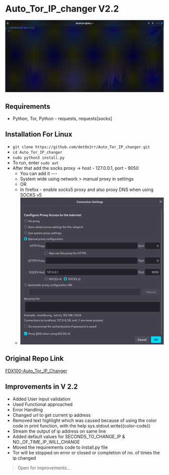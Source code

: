 # Auto_Tor_IP_changer V2.2
![](https://github.com/det0x3rr/Auto_Tor_IP_changer/blob/master/images/intro.gif)


## Requirements

 - Python, Tor, Python - requests, requests[socks]

## Installation For Linux
 - `git clone https://github.com/det0x3rr/Auto_Tor_IP_changer.git`
 - `cd Auto_Tor_IP_changer`
 - `sudo python3 install.py`
 - To run, enter `sudo aut`
 - After that add the socks proxy -> host -  127.0.0.1, port - 9050
	 - You can add it ---
	 -	System wide using network > manual proxy in settings
	 -	OR
	 -	In firefox - enable socks5 proxy and also proxy DNS when using SOCKS v5
	 -	![](https://github.com/det0x3rr/Auto_Tor_IP_changer/blob/master/images/proxy.png)
	 

##  Original Repo Link
[FDX100-Auto_Tor_IP_Changer](https://github.com/FDX100/Auto_Tor_IP_changer)

## Improvements in V 2.2

 - Added User input validation
 - Used Functional approached
 - Error Handling
 - Changed url to get current ip address
 - Removed text highlight which was caused because of using the color code in print function, with the help sys.stdout.write({color-code})
 - Stream the output of ip address on same line
 - Added default values for SECONDS_TO_CHANGE_IP & NO._OF_TIME_IP_WILL_CHANGE
 - Moved the requirements code to install.py file
 - Tor will be stopped on error or closed or completion of no. of times the ip changed


> Open for improvements...
